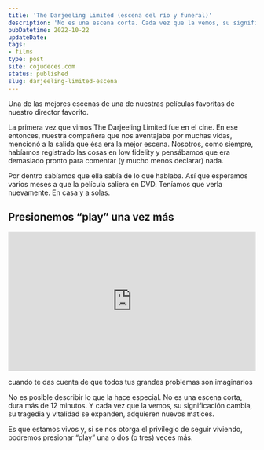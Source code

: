```yaml
---
title: 'The Darjeeling Limited (escena del río y funeral)'
description: 'No es una escena corta. Cada vez que la vemos, su significación cambia, su tragedia y vitalidad se expanden. Es que estamos vivos y, si se nos otorga el privilegio de seguir viviendo, podremos presionar “play” una o dos (o tres) veces más.'
pubDatetime: 2022-10-22
updateDate: 
tags:
- films
type: post
site: cojudeces.com
status: published
slug: darjeeling-limited-escena 
---
```

Una de las mejores escenas de una de nuestras películas favoritas de nuestro director favorito.

La primera vez que vimos The Darjeeling Limited fue en el cine. En ese entonces, nuestra compañera que nos aventajaba por muchas vidas, mencionó a la salida que ésa era la mejor escena. Nosotros, como siempre, habíamos registrado las cosas en low fidelity y pensábamos que era demasiado pronto para comentar (y mucho menos declarar) nada.

Por dentro sabíamos que ella sabía de lo que hablaba. Así que esperamos varios meses a que la película saliera en DVD. Teníamos que verla nuevamente. En casa y a solas.

## Presionemos “play” una vez más
<div style="padding:56.25% 0 0 0;position:relative;"><iframe src="https://player.vimeo.com/video/763039755?badge=0&amp;autopause=0&amp;player_id=0&amp;app_id=58479" frameborder="0" allow="autoplay; fullscreen; picture-in-picture; clipboard-write" style="position:absolute;top:0;left:0;width:100%;height:100%;" title="Escena del Rio y Funeral.mp4"></iframe></div><script src="https://player.vimeo.com/api/player.js"></script>

cuando te das cuenta de que todos tus grandes problemas son imaginarios

No es posible describir lo que la hace especial. No es una escena corta, dura más de 12 minutos. Y cada vez que la vemos, su significación cambia, su tragedia y vitalidad se expanden, adquieren nuevos matices.

Es que estamos vivos y, si se nos otorga el privilegio de seguir viviendo, podremos presionar “play” una o dos (o tres) veces más.
